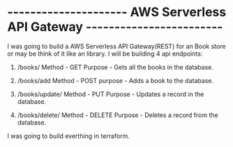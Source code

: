 # --------------------- AWS Serverless API Gateway ------------------------ # 

I was going to build a AWS Serverless API Gateway(REST) for an Book store or may be think of it like an library.
I will be building 4 api endpoints:

1. /books/
	Method - GET
	Purpose - Gets all the books in the database.
	
2. /books/add
	Method - POST 
	purpose - Adds a book to the database.

3. /books/update/<id> 
	Method - PUT
	Purpose - Updates a record in the database.

4. /books/delete/<id> 
	Method - DELETE 
	Purpose - Deletes a record from the database.

I was going to build everthing in terraform. 